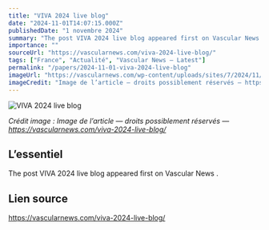 ```yaml
---
title: "VIVA 2024 live blog"
date: "2024-11-01T14:07:15.000Z"
publishedDate: "1 novembre 2024"
summary: "The post VIVA 2024 live blog appeared first on Vascular News ."
importance: ""
sourceUrl: "https://vascularnews.com/viva-2024-live-blog/"
tags: ["France", "Actualité", "Vascular News — Latest"]
permalink: "/papers/2024-11-01-viva-2024-live-blog"
imageUrl: "https://vascularnews.com/wp-content/uploads/sites/7/2024/11/PXL_20241103_144054222.jpg"
imageCredit: "Image de l’article — droits possiblement réservés — https://vascularnews.com/viva-2024-live-blog/"
---
```


![VIVA 2024 live blog](https://vascularnews.com/wp-content/uploads/sites/7/2024/11/PXL_20241103_144054222.jpg)

*Crédit image : Image de l’article — droits possiblement réservés — https://vascularnews.com/viva-2024-live-blog/*

## L’essentiel

The post VIVA 2024 live blog appeared first on Vascular News .

## Lien source

https://vascularnews.com/viva-2024-live-blog/
